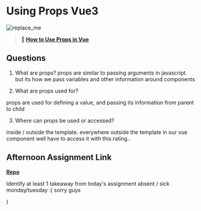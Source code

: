 # Using Props Vue3

![replace_me](https://codeworks.blob.core.windows.net/public/assets/img/illustrations/placeholder.svg)

> **📖 [How to Use Props in Vue](https://codeworksacademy.com/fs-student-guide/resources/wk6/02-Props)**

## Questions

1. What are props?
props are similar to passing arguments in javascript.
but its how we pass variables and other information around components 


2. What are props used for?

props are used for defining a value, and passing its information from parent to child


3. Where can props be used or accessed?

inside / outside the template.
everywhere outside the template in our vue component well have to access it with this.rating..



## Afternoon Assignment Link

**[Repo](https://github.com/good-ol-peekers/<ASSIGNMENT_REPO>)**

Identify at least 1 takeaway from today's assignment
absent / sick monday/tuesday :(
    sorry guys

)
